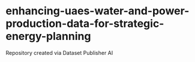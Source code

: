 # enhancing-uaes-water-and-power-production-data-for-strategic-energy-planning
Repository created via Dataset Publisher AI
